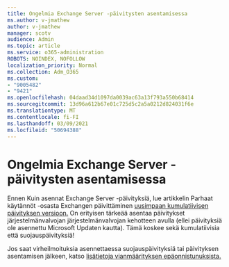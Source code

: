 ```yaml
---
title: Ongelmia Exchange Server -päivitysten asentamisessa
ms.author: v-jmathew
author: v-jmathew
manager: scotv
audience: Admin
ms.topic: article
ms.service: o365-administration
ROBOTS: NOINDEX, NOFOLLOW
localization_priority: Normal
ms.collection: Adm_O365
ms.custom:
- "9005482"
- "9421"
ms.openlocfilehash: 04daad34d1097da0039ac63a13f793a550b68414
ms.sourcegitcommit: 13d96a612b67e01c725d5c2a5a0212d824031f6e
ms.translationtype: MT
ms.contentlocale: fi-FI
ms.lasthandoff: 03/09/2021
ms.locfileid: "50694388"
---
```

# <a name="issues-when-installing-exchange-server-updates"></a>Ongelmia Exchange Server -päivitysten asentamisessa

Ennen Kuin asennat Exchange Server -päivityksiä, lue artikkelin Parhaat käytännöt -osasta Exchangen päivittäminen [uusimpaan kumulatiivisen päivityksen versioon.](https://docs.microsoft.com/Exchange/plan-and-deploy/install-cumulative-updates) On erityisen tärkeää asentaa päivitykset järjestelmänvalvojan järjestelmänvalvojan kehotteen avulla (ellei päivityksiä ole asennettu Microsoft Updaten kautta). Tämä koskee sekä kumulatiivisia että suojauspäivityksiä!

Jos saat virheilmoituksia asennettaessa suojauspäivityksiä tai päivityksen asentamisen jälkeen, katso [lisätietoja vianmäärityksen epäonnistunuksista.](https://aka.ms/exupdatefaq)
